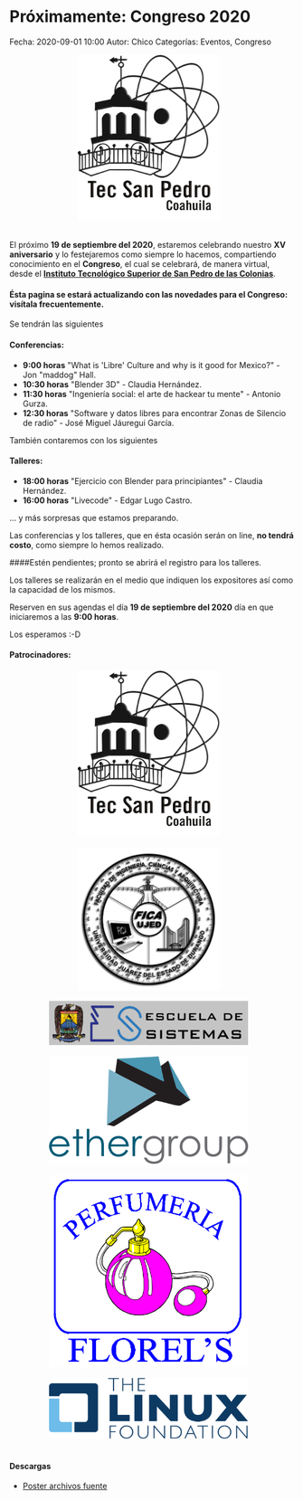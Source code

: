 Próximamente: Congreso 2020
==================================

Fecha: 2020-09-01 10:00
Autor:  Chico
Categorías: Eventos, Congreso

<center>
<a href="2020-09-01-avances-congreso-2020/logo_tec_SP_fondo-blanco.png"><img class="img-responsive" style="width:50%;height:auto;margin-right:12px;" src="2020-09-01-avances-congreso-2020/logo_tec_SP_fondo-blanco.png" alt="Sede Congreso 2020" width="225" height="150"></a>
</center>

<br />

<!-- break -->

El próximo **19 de septiembre del 2020**, estaremos celebrando nuestro **XV aniversario** y lo festejaremos como siempre lo hacemos, compartiendo conocimiento en el **Congreso**, el cual se celebrará, de manera virtual, desde el **[Instituto Tecnológico Superior de San Pedro de las Colonias](https://www.tecsanpedro.edu.mx/web/)**.

#### Ésta pagina se estará actualizando con las novedades para el Congreso: visítala frecuentemente.

Se tendrán las siguientes

#### Conferencias:

* **9:00 horas** "What is 'Libre' Culture and why is it good for Mexico?"  - Jon "maddog" Hall.
* **10:30 horas** "Blender 3D" - Claudia Hernández.
* **11:30 horas** "Ingeniería social: el arte de hackear tu mente" - Antonio Gurza.
* **12:30 horas** "Software y datos libres para encontrar Zonas de Silencio de radio" - José Miguel Jáuregui García.

También contaremos con los siguientes 

#### Talleres:

* **18:00 horas** "Ejercicio con Blender para principiantes" - Claudia Hernández.
* **16:00 horas** "Livecode" - Edgar Lugo Castro.

... y más sorpresas que estamos preparando.

Las conferencias y los talleres, que en ésta ocasión serán on line, **no tendrá costo**, como siempre lo hemos realizado.

####Estén pendientes; pronto se abrirá el registro para los talleres.

Los talleres se realizarán en el medio que indiquen los expositores así como la capacidad de los mismos.

Reserven en sus agendas el día **19 de septiembre del 2020** día en que iniciaremos a las **9:00 horas**.

Los esperamos :-D

#### Patrocinadores:

<center>
<a href="2020-09-01-avances-congreso-2020/logo_tec_SP_fondo-blanco.png"><img class="img-responsive" style="width:50%;height:auto;margin-right:12px;" src="2020-09-01-avances-congreso-2020/logo_tec_SP_fondo-blanco.png" alt="Sede Congreso 2020" width="325" height="250"></a>
</center>
<br />
<center>
<a href="2020-09-01-avances-congreso-2020/logo_fica_ujed_blanco.png"><img class="img-responsive" style="width:50%;height:auto;margin-right:12px;" src="2020-09-01-avances-congreso-2020/logo_fica_ujed_blanco.png" alt="Fica UJED" width="325" height="250"></a>
</center>
<br />
<center>
<a href="2020-09-01-avances-congreso-2020/EscuelaDeSistemas-v2.png"><img class="img-responsive" style="width:70%;height:auto;margin-right:12px;" src="2020-09-01-avances-congreso-2020/EscuelaDeSistemas-v2.png" alt="Sistemas UT UAdeC" width="400" height="300"></a>
</center>
<br />
<center>
<a href="2020-09-01-avances-congreso-2020/logo_ethergroup.png"><img class="img-responsive" style="width:70%;height:auto;margin-right:12px;" src="2020-09-01-avances-congreso-2020/logo_ethergroup.png" alt="Ethergroup" width="400" height="300"></a>
</center>
<br />
<center>
<a href="2020-09-01-avances-congreso-2020/Perfumeria_Florels.png"><img class="img-responsive" style="width:70%;height:auto;margin-right:12px;" src="2020-09-01-avances-congreso-2020/Perfumeria_Florels.png" alt="Florels" width="400" height="300"></a>
</center>
<br />
<center>
<a href="2020-09-01-avances-congreso-2020/Linux_Foundation_logo.png"><img class="img-responsive" style="width:70%;height:auto;margin-right:12px;" src="2020-09-01-avances-congreso-2020/Linux_Foundation_logo.png" alt="Linux Foundation" width="400" height="300"></a>
</center>
<br />

#### Descargas
* [Poster archivos fuente](https://github.com/GULAG/PosterCongreso2020)
